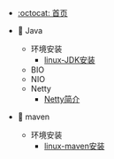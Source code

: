 - [:octocat: 首页](/README)
- :memo: Java
   - 环境安装
        - [linux-JDK安装](/md/idea-plugin/2022-03-04-linux安装JDK.md)
    - BIO
    - NIO
    - Netty
        - [Netty简介](/md/idea-plugin/2022-03-04-Netty简介.md)

- :memo: maven
    - 环境安装
        - [linux-maven安装](/md/idea-plugin/2022-03-04-linux安装maven.md)
    